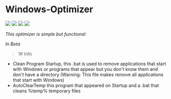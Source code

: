 # Windows-Optimizer

![](http://img.shields.io/badge/status-In_Progress-gren.png) ![](http://img.shields.io/badge/version-0.4-pre-releases-gren.png) ![](http://img.shields.io/badge/Bug-0-gren.png) ![](http://img.shields.io/badge/Update-1-gren.png)

_This optimizer is simple but functional_

_In Beta_

>1# Info

 * Clean Program Startup, this .bat is used to remove applications that start with Windows or programs that appear but you don't know them and don't have a directory (Warning: This file makes remove all applications that start with Windows)
 * AutoClearTemp this program that appeared on Startup and a .bat that cleans %temp% temporary files
 
